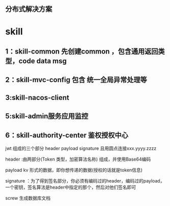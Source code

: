 ## 分布式解决方案
# skill
## 1：skill-common 先创建common ，包含通用返回类型，code data msg
## 2：skill-mvc-config 包含 统一全局异常处理等
## 3:skill-nacos-client
## 5:skill-admin服务应用监控
## 6：skill-authority-center 鉴权授权中心
jwt 组成的三个部分 header payload signature 且用圆点连接xxx.yyyy.zzzz

header :由两部分(Token 类型，加密算法名称) 组成，并使用Base64编码

payload kv 形式的数据，即你想传递的数据(授权的话就是token信息)

signature ：为了得到签名部分，你必须有编码过的header，编码过的payload，一个密钥，签名算法是header中指定的那个，然后对他们签名即可

screw 生成数据库文档



